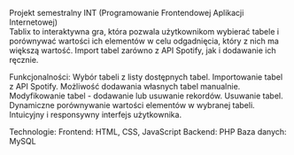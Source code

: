 Projekt semestralny INT (Programowanie Frontendowej Aplikacji Internetowej)<br>
Tablix to interaktywna gra, która pozwala użytkownikom wybierać tabele i porównywać wartości ich elementów w celu odgadnięcia, który z nich ma większą wartość.
Import tabel zarówno z API Spotify, jak i dodawanie ich ręcznie.

Funkcjonalności:
Wybór tabeli z listy dostępnych tabel.
Importowanie tabel z API Spotify.
Możliwość dodawania własnych tabel manualnie.
Modyfikowanie tabel - dodawanie lub usuwanie rekordów.
Usuwanie tabel.
Dynamiczne porównywanie wartości elementów w wybranej tabeli.
Intuicyjny i responsywny interfejs użytkownika.

Technologie:
Frontend: HTML, CSS, JavaScript
Backend: PHP
Baza danych: MySQL
